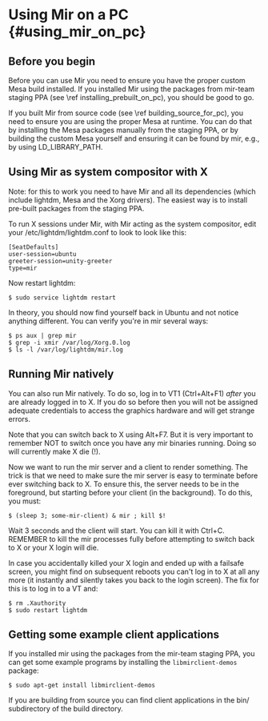 Using Mir on a PC {#using_mir_on_pc}
=================

Before you begin
----------------

Before you can use Mir you need to ensure you have the proper custom Mesa build
installed. If you installed Mir using the packages from mir-team staging PPA
(see \ref installing_prebuilt_on_pc), you should be good to go.

If you built Mir from source code (see \ref building_source_for_pc), you need
to ensure you are using the proper Mesa at runtime. You can do that by
installing the Mesa packages manually from the staging PPA, or by building the
custom Mesa yourself and ensuring it can be found by mir, e.g., by using
LD_LIBRARY_PATH.

Using Mir as system compositor with X
-------------------------------------

Note: for this to work you need to have Mir and all its dependencies (which
include lightdm, Mesa and the Xorg drivers). The easiest way is to install
pre-built packages from the staging PPA.

To run X sessions under Mir, with Mir acting as the system compositor, edit
your /etc/lightdm/lightdm.conf to look to look like this:

    [SeatDefaults]
    user-session=ubuntu
    greeter-session=unity-greeter
    type=mir

Now restart lightdm:

    $ sudo service lightdm restart

In theory, you should now find yourself back in Ubuntu and not notice
anything different. You can verify you're in mir several ways:

    $ ps aux | grep mir
    $ grep -i xmir /var/log/Xorg.0.log
    $ ls -l /var/log/lightdm/mir.log

Running Mir natively
--------------------

You can also run Mir natively. To do so, log in to VT1 (Ctrl+Alt+F1) _after_
you are already logged in to X.  If you do so before then you will not be
assigned adequate credentials to access the graphics hardware and will get
strange errors.

Note that you can switch back to X using Alt+F7. But it is very important to
remember NOT to switch once you have any mir binaries running. Doing so will
currently make X die (!).

Now we want to run the mir server and a client to render something. The trick
is that we need to make sure the mir server is easy to terminate before ever
switching back to X. To ensure this, the server needs to be in the foreground,
but starting before your client (in the background). To do this, you must:

    $ (sleep 3; some-mir-client) & mir ; kill $!

Wait 3 seconds and the client will start. You can kill it with Ctrl+C. REMEMBER
to kill the mir processes fully before attempting to switch back to X or your X
login will die.

In case you accidentally killed your X login and ended up with a failsafe
screen, you might find on subsequent reboots you can't log in to X at all any
more (it instantly and silently takes you back to the login screen).  The fix
for this is to log in to a VT and:

    $ rm .Xauthority
    $ sudo restart lightdm

Getting some example client applications
----------------------------------------

If you installed mir using the packages from the mir-team staging PPA, you can
get some example programs by installing the `libmirclient-demos` package:

    $ sudo apt-get install libmirclient-demos

If you are building from source you can find client applications in the bin/
subdirectory of the build directory.
